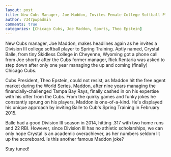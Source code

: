 ```yaml
---
layout: post
title: New Cubs Manager, Joe Maddon, Invites Female College Softball Player to Spring Training
author: 7347pwpadmin
comments: true
categories: [Chicago Cubs, Joe Maddon, Sports, Theo Epstein]
---
```

New Cubs manager, Joe Maddon, makes headlines again as he invites a Division III college softball player to Spring Training. Aptly named, Crystal Balle, from tiny Skidless College in Cheyenne, Wyoming got a phone call from Joe shortly after the Cubs former manager, Rick Rentaria was asked to step down after only one year managing the up and coming (finally) Chicago Cubs.

Cubs President, Theo Epstein, could not resist, as Maddon hit the free agent market during the World Series. Maddon, after nine years managing the financially-challenged Tampa Bay Rays, finally cashed in on his expertise with his offer from the Cubs. From the quirky games and funky jokes he constantly sprung on his players, Maddon is one-of-a-kind. He's displayed his unique approach by inviting Balle to Cub's Spring Training in February 2015.

Balle had a good Division III season in 2014, hitting .317 with two home runs and 22 RBI. However, since Division III has no athletic scholarships, we can only hope Crystal is an academic overachiever, as her numbers seldom lit up the scoreboard. Is this another famous Maddon joke?

Stay tuned!

&nbsp;
